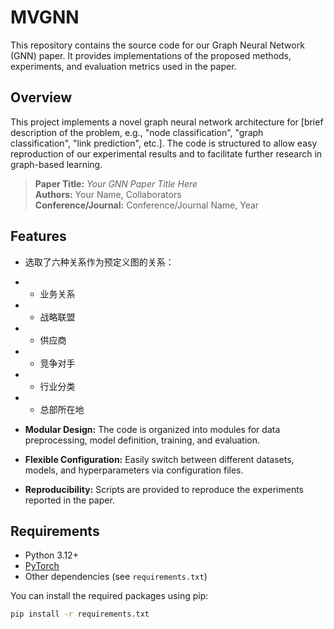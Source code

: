# MVGNN

This repository contains the source code for our Graph Neural Network (GNN) paper. It provides implementations of the proposed methods, experiments, and evaluation metrics used in the paper.

## Overview

This project implements a novel graph neural network architecture for [brief description of the problem, e.g., "node classification", "graph classification", "link prediction", etc.]. The code is structured to allow easy reproduction of our experimental results and to facilitate further research in graph-based learning.

> **Paper Title:** *Your GNN Paper Title Here*  
> **Authors:** Your Name, Collaborators  
> **Conference/Journal:** Conference/Journal Name, Year

## Features

- 选取了六种关系作为预定义图的关系：
- * 业务关系
- * 战略联盟
- * 供应商
- * 竞争对手
- * 行业分类
- * 总部所在地

- **Modular Design:** The code is organized into modules for data preprocessing, model definition, training, and evaluation.
- **Flexible Configuration:** Easily switch between different datasets, models, and hyperparameters via configuration files.
- **Reproducibility:** Scripts are provided to reproduce the experiments reported in the paper.

## Requirements

- Python 3.12+
- [PyTorch](https://pytorch.org/)
- Other dependencies (see `requirements.txt`)

You can install the required packages using pip:

```bash
pip install -r requirements.txt


